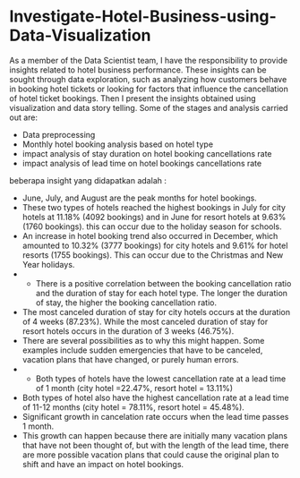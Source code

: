 # Investigate-Hotel-Business-using-Data-Visualization
As a member of the Data Scientist team, I have the responsibility to provide insights related to hotel business performance. These insights can be sought through data exploration, such as analyzing how customers behave in booking hotel tickets or looking for factors that influence the cancellation of hotel ticket bookings. Then I present the insights obtained using visualization and data story telling. Some of the stages and analysis carried out are:
- Data preprocessing
- Monthly hotel booking analysis based on hotel type
- impact analysis of stay duration on hotel booking cancellations rate
- impact analysis of lead time on hotel bookings cancellations rate

beberapa insight yang didapatkan adalah : 
- June, July, and August are the peak months for hotel bookings.
- These two types of hotels reached the highest bookings in July for city hotels at 11.18% (4092 bookings) and in June for resort hotels at 9.63% (1760 bookings). this can occur due to the holiday season for schools.
- An increase in hotel booking trend also occurred in December, which amounted to 10.32% (3777 bookings) for city hotels and 9.61% for hotel resorts (1755 bookings). This can occur due to the Christmas and New Year holidays.
- - There is a positive correlation between the booking cancellation ratio and the duration of stay for each hotel type. The longer the duration of stay, the higher the booking cancellation ratio.
- The most canceled duration of stay for city hotels occurs at the duration of 4 weeks (87.23%). While the most canceled duration of stay for resort hotels occurs in the duration of 3 weeks (46.75%).
- There are several possibilities as to why this might happen. Some examples include sudden emergencies that have to be canceled, vacation plans that have changed, or purely human errors.
- - Both types of hotels have the lowest cancellation rate at a lead time of 1 month (city hotel =22.47%, resort hotel = 13.11%)
- Both types of hotel also have the highest cancellation rate at a lead time of 11-12 months (city hotel = 78.11%, resort hotel = 45.48%).
- Significant growth in cancelation rate occurs when the lead time passes 1 month.
- This growth can happen because there are initially many vacation plans that have not been thought of, but with the length of the lead time, there are more possible vacation plans that could cause the original plan to shift and have an impact on hotel bookings.
